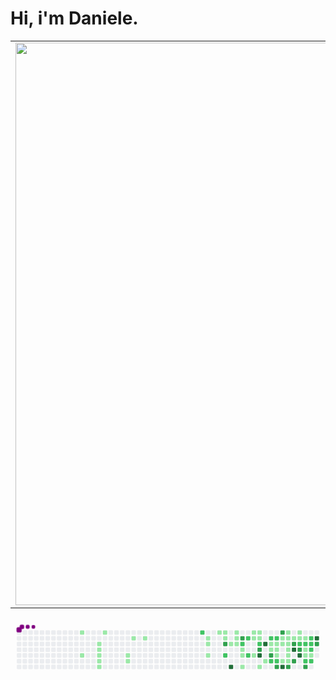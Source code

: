<h1> Hi, i'm Daniele.</h1>

<center>     <table align="center">       <tr>           <td>               <img width="900px" align="center" src="https://github-readme-stats.vercel.app/api?username=daniszcode&count_private=true&hide_border=true" />           </td>           <td>               <img align="center" width="850px" src="https://github-readme-stats.vercel.app/api/top-langs/?username=daniszcode&layout=compact&hide_border=true" alt="daniszcode" />                   </td>       </tr>       </table> </center>


<svg viewBox="-16 -32 880 192" width="880" height="192" xmlns="http://www.w3.org/2000/svg"><style>@keyframes c0{3.49%{fill:var(--c1)}3.51%,to{fill:var(--ce)}}@keyframes c1{8.15%{fill:var(--c1)}8.17%,to{fill:var(--ce)}}@keyframes c2{5.53%{fill:var(--c1)}5.55%,to{fill:var(--ce)}}@keyframes c3{5.82%{fill:var(--c1)}5.84%,to{fill:var(--ce)}}@keyframes c4{6.11%{fill:var(--c1)}6.13%,to{fill:var(--ce)}}@keyframes c5{6.4%{fill:var(--c1)}6.42%,to{fill:var(--ce)}}@keyframes c6{6.7%{fill:var(--c1)}6.72%,to{fill:var(--ce)}}@keyframes c7{4.65%{fill:var(--c1)}4.67%,to{fill:var(--ce)}}@keyframes c8{11.07%{fill:var(--c1)}11.09%,to{fill:var(--ce)}}@keyframes c9{10.78%{fill:var(--c1)}10.8%,to{fill:var(--ce)}}@keyframes ca{12.23%{fill:var(--c1)}12.25%,to{fill:var(--ce)}}@keyframes cb{12.82%{fill:var(--c1)}12.84%,to{fill:var(--ce)}}@keyframes cc{53.93%{fill:var(--c2)}53.95%,to{fill:var(--ce)}}@keyframes cd{16.02%{fill:var(--c1)}16.04%,to{fill:var(--ce)}}@keyframes ce{16.32%{fill:var(--c1)}16.34%,to{fill:var(--ce)}}@keyframes cf{16.9%{fill:var(--c1)}16.92%,to{fill:var(--ce)}}@keyframes cg{20.4%{fill:var(--c1)}20.42%,to{fill:var(--ce)}}@keyframes ch{20.11%{fill:var(--c1)}20.13%,to{fill:var(--ce)}}@keyframes ci{20.98%{fill:var(--c1)}21%,to{fill:var(--ce)}}@keyframes cj{70.84%{fill:var(--c3)}70.86%,to{fill:var(--ce)}}@keyframes ck{51.59%{fill:var(--c2)}51.61%,to{fill:var(--ce)}}@keyframes cl{18.65%{fill:var(--c1)}18.67%,to{fill:var(--ce)}}@keyframes cm{86.87%{fill:var(--c4)}86.89%,to{fill:var(--ce)}}@keyframes cn{19.52%{fill:var(--c1)}19.54%,to{fill:var(--ce)}}@keyframes co{19.23%{fill:var(--c1)}19.25%,to{fill:var(--ce)}}@keyframes cp{18.94%{fill:var(--c1)}18.96%,to{fill:var(--ce)}}@keyframes cq{69.67%{fill:var(--c3)}69.69%,to{fill:var(--ce)}}@keyframes cr{49.55%{fill:var(--c2)}49.57%,to{fill:var(--ce)}}@keyframes cs{22.44%{fill:var(--c1)}22.46%,to{fill:var(--ce)}}@keyframes ct{22.73%{fill:var(--c1)}22.75%,to{fill:var(--ce)}}@keyframes cu{23.31%{fill:var(--c1)}23.33%,to{fill:var(--ce)}}@keyframes cv{48.97%{fill:var(--c2)}48.99%,to{fill:var(--ce)}}@keyframes cw{50.43%{fill:var(--c2)}50.45%,to{fill:var(--ce)}}@keyframes cx{37.31%{fill:var(--c1)}37.33%,to{fill:var(--ce)}}@keyframes cy{36.43%{fill:var(--c1)}36.45%,to{fill:var(--ce)}}@keyframes cz{35.56%{fill:var(--c1)}35.58%,to{fill:var(--ce)}}@keyframes c10{37.02%{fill:var(--c1)}37.04%,to{fill:var(--ce)}}@keyframes c11{36.72%{fill:var(--c1)}36.74%,to{fill:var(--ce)}}@keyframes c12{48.09%{fill:var(--c2)}48.11%,to{fill:var(--ce)}}@keyframes c13{68.21%{fill:var(--c3)}68.23%,to{fill:var(--ce)}}@keyframes c14{83.08%{fill:var(--c4)}83.1%,to{fill:var(--ce)}}@keyframes c15{24.19%{fill:var(--c1)}24.21%,to{fill:var(--ce)}}@keyframes c16{83.96%{fill:var(--c4)}83.98%,to{fill:var(--ce)}}@keyframes c17{24.77%{fill:var(--c1)}24.79%,to{fill:var(--ce)}}@keyframes c18{47.22%{fill:var(--c2)}47.24%,to{fill:var(--ce)}}@keyframes c19{30.6%{fill:var(--c1)}30.62%,to{fill:var(--ce)}}@keyframes c1a{25.65%{fill:var(--c1)}25.67%,to{fill:var(--ce)}}@keyframes c1b{67.34%{fill:var(--c3)}67.36%,to{fill:var(--ce)}}@keyframes c1c{58.88%{fill:var(--c2)}58.9%,to{fill:var(--ce)}}@keyframes c1d{46.93%{fill:var(--c2)}46.95%,to{fill:var(--ce)}}@keyframes c1e{30.31%{fill:var(--c1)}30.33%,to{fill:var(--ce)}}@keyframes c1f{25.94%{fill:var(--c1)}25.96%,to{fill:var(--ce)}}@keyframes c1g{31.48%{fill:var(--c1)}31.5%,to{fill:var(--ce)}}@keyframes c1h{59.17%{fill:var(--c2)}59.19%,to{fill:var(--ce)}}@keyframes c1i{66.46%{fill:var(--c3)}66.48%,to{fill:var(--ce)}}@keyframes c1j{74.33%{fill:var(--c3)}74.35%,to{fill:var(--ce)}}@keyframes c1k{29.73%{fill:var(--c1)}29.75%,to{fill:var(--ce)}}@keyframes c1l{30.02%{fill:var(--c1)}30.04%,to{fill:var(--ce)}}@keyframes c1m{32.64%{fill:var(--c1)}32.66%,to{fill:var(--ce)}}@keyframes c1n{81.33%{fill:var(--c4)}81.35%,to{fill:var(--ce)}}@keyframes c1o{29.14%{fill:var(--c1)}29.16%,to{fill:var(--ce)}}@keyframes c1p{27.1%{fill:var(--c1)}27.12%,to{fill:var(--ce)}}@keyframes c1q{26.81%{fill:var(--c1)}26.83%,to{fill:var(--ce)}}@keyframes c1r{26.52%{fill:var(--c1)}26.54%,to{fill:var(--ce)}}@keyframes c1s{32.06%{fill:var(--c1)}32.08%,to{fill:var(--ce)}}@keyframes c1t{32.35%{fill:var(--c1)}32.37%,to{fill:var(--ce)}}@keyframes c1u{65.3%{fill:var(--c3)}65.32%,to{fill:var(--ce)}}@keyframes c1v{27.4%{fill:var(--c1)}27.42%,to{fill:var(--ce)}}@keyframes c1w{75.5%{fill:var(--c3)}75.52%,to{fill:var(--ce)}}@keyframes c1x{79.29%{fill:var(--c4)}79.31%,to{fill:var(--ce)}}@keyframes c1y{64.71%{fill:var(--c3)}64.73%,to{fill:var(--ce)}}@keyframes c1z{28.56%{fill:var(--c1)}28.58%,to{fill:var(--ce)}}@keyframes c20{27.69%{fill:var(--c1)}27.71%,to{fill:var(--ce)}}@keyframes c21{45.47%{fill:var(--c2)}45.49%,to{fill:var(--ce)}}@keyframes c22{76.08%{fill:var(--c3)}76.1%,to{fill:var(--ce)}}@keyframes c23{79.87%{fill:var(--c4)}79.89%,to{fill:var(--ce)}}@keyframes c24{27.98%{fill:var(--c1)}28%,to{fill:var(--ce)}}@keyframes c25{45.18%{fill:var(--c2)}45.2%,to{fill:var(--ce)}}@keyframes c26{43.72%{fill:var(--c1)}43.74%,to{fill:var(--ce)}}@keyframes c27{43.43%{fill:var(--c1)}43.45%,to{fill:var(--ce)}}@keyframes c28{62.96%{fill:var(--c2)}62.98%,to{fill:var(--ce)}}@keyframes c29{63.84%{fill:var(--c3)}63.86%,to{fill:var(--ce)}}@keyframes c2a{44.6%{fill:var(--c2)}44.62%,to{fill:var(--ce)}}@keyframes c2b{44.3%{fill:var(--c2)}44.32%,to{fill:var(--ce)}}@keyframes c2c{44.01%{fill:var(--c2)}44.03%,to{fill:var(--ce)}}@keyframes c2d{43.14%{fill:var(--c1)}43.16%,to{fill:var(--ce)}}@keyframes c2e{63.26%{fill:var(--c2)}63.28%,to{fill:var(--ce)}}@keyframes c2f{77.54%{fill:var(--c4)}77.56%,to{fill:var(--ce)}}@keyframes c2g{77.25%{fill:var(--c3)}77.27%,to{fill:var(--ce)}}@keyframes u0{3.49%{transform:scale(0,1)}3.51%,4.65%{transform:scale(.02,1)}4.67%,5.53%{transform:scale(.04,1)}5.55%,5.82%{transform:scale(.06,1)}5.84%,6.11%{transform:scale(.08,1)}6.13%,6.4%{transform:scale(.09,1)}6.42%,6.7%{transform:scale(.11,1)}6.72%,8.15%{transform:scale(.13,1)}10.78%,8.17%{transform:scale(.15,1)}10.8%,11.07%{transform:scale(.17,1)}11.09%,12.23%{transform:scale(.19,1)}12.25%,12.82%{transform:scale(.21,1)}12.84%,16.02%{transform:scale(.23,1)}16.04%,16.32%{transform:scale(.25,1)}16.34%,16.9%{transform:scale(.26,1)}16.92%,18.65%{transform:scale(.28,1)}18.67%,18.94%{transform:scale(.3,1)}18.96%,19.23%{transform:scale(.32,1)}19.25%,19.52%{transform:scale(.34,1)}19.54%,20.11%{transform:scale(.36,1)}20.13%,20.4%{transform:scale(.38,1)}20.42%,20.98%{transform:scale(.4,1)}21%,22.44%{transform:scale(.42,1)}22.46%,22.73%{transform:scale(.43,1)}22.75%,23.31%{transform:scale(.45,1)}23.33%,24.19%{transform:scale(.47,1)}24.21%,24.77%{transform:scale(.49,1)}24.79%,25.65%{transform:scale(.51,1)}25.67%,25.94%{transform:scale(.53,1)}25.96%,26.52%{transform:scale(.55,1)}26.54%,26.81%{transform:scale(.57,1)}26.83%,27.1%{transform:scale(.58,1)}27.12%,27.4%{transform:scale(.6,1)}27.42%,27.69%{transform:scale(.62,1)}27.71%,27.98%{transform:scale(.64,1)}28%,28.56%{transform:scale(.66,1)}28.58%,29.14%{transform:scale(.68,1)}29.16%,29.73%{transform:scale(.7,1)}29.75%,30.02%{transform:scale(.72,1)}30.04%,30.31%{transform:scale(.74,1)}30.33%,30.6%{transform:scale(.75,1)}30.62%,31.48%{transform:scale(.77,1)}31.5%,32.06%{transform:scale(.79,1)}32.08%,32.35%{transform:scale(.81,1)}32.37%,32.64%{transform:scale(.83,1)}32.66%,35.56%{transform:scale(.85,1)}35.58%,36.43%{transform:scale(.87,1)}36.45%,36.72%{transform:scale(.89,1)}36.74%,37.02%{transform:scale(.91,1)}37.04%,37.31%{transform:scale(.92,1)}37.33%,43.14%{transform:scale(.94,1)}43.16%,43.43%{transform:scale(.96,1)}43.45%,43.72%{transform:scale(.98,1)}43.74%,to{transform:scale(1,1)}}@keyframes u1{44.01%{transform:scale(0,1)}44.03%,44.3%{transform:scale(.06,1)}44.32%,44.6%{transform:scale(.12,1)}44.62%,45.18%{transform:scale(.18,1)}45.2%,45.47%{transform:scale(.24,1)}45.49%,46.93%{transform:scale(.29,1)}46.95%,47.22%{transform:scale(.35,1)}47.24%,48.09%{transform:scale(.41,1)}48.11%,48.97%{transform:scale(.47,1)}48.99%,49.55%{transform:scale(.53,1)}49.57%,50.43%{transform:scale(.59,1)}50.45%,51.59%{transform:scale(.65,1)}51.61%,53.93%{transform:scale(.71,1)}53.95%,58.88%{transform:scale(.76,1)}58.9%,59.17%{transform:scale(.82,1)}59.19%,62.96%{transform:scale(.88,1)}62.98%,63.26%{transform:scale(.94,1)}63.28%,to{transform:scale(1,1)}}@keyframes u2{63.84%{transform:scale(0,1)}63.86%,64.71%{transform:scale(.08,1)}64.73%,65.3%{transform:scale(.17,1)}65.32%,66.46%{transform:scale(.25,1)}66.48%,67.34%{transform:scale(.33,1)}67.36%,68.21%{transform:scale(.42,1)}68.23%,69.67%{transform:scale(.5,1)}69.69%,70.84%{transform:scale(.58,1)}70.86%,74.33%{transform:scale(.67,1)}74.35%,75.5%{transform:scale(.75,1)}75.52%,76.08%{transform:scale(.83,1)}76.1%,77.25%{transform:scale(.92,1)}77.27%,to{transform:scale(1,1)}}@keyframes u3{77.54%{transform:scale(0,1)}77.56%,79.29%{transform:scale(.14,1)}79.31%,79.87%{transform:scale(.29,1)}79.89%,81.33%{transform:scale(.43,1)}81.35%,83.08%{transform:scale(.57,1)}83.1%,83.96%{transform:scale(.71,1)}83.98%,86.87%{transform:scale(.86,1)}86.89%,to{transform:scale(1,1)}}@keyframes s0{0%,99.71%{transform:translate(0,-16px)}.29%{transform:translate(0,0)}4.66%{transform:translate(240px,0)}4.96%{transform:translate(240px,16px)}5.25%{transform:translate(224px,16px)}6.71%{transform:translate(224px,96px)}7%{transform:translate(208px,96px)}7.58%{transform:translate(208px,64px)}8.16%{transform:translate(176px,64px)}8.45%{transform:translate(176px,80px)}10.79%{transform:translate(304px,80px)}11.08%{transform:translate(304px,64px)}11.37%{transform:translate(320px,64px)}12.24%{transform:translate(320px,16px)}16.03%{transform:translate(528px,16px)}16.91%{transform:translate(528px,64px)}17.49%{transform:translate(560px,64px)}17.78%,52.19%{transform:translate(560px,48px)}18.37%{transform:translate(592px,48px)}18.66%,85.71%{transform:translate(592px,32px)}18.95%,56.27%{transform:translate(608px,32px)}19.53%{transform:translate(608px,0)}20.41%,53.06%{transform:translate(560px,0)}20.7%{transform:translate(560px,16px)}21.57%,55.98%{transform:translate(608px,16px)}22.16%{transform:translate(608px,48px)}22.45%,49.85%{transform:translate(624px,48px)}23.32%{transform:translate(624px,96px)}24.49%{transform:translate(688px,96px)}25.36%,34.11%,83.67%{transform:translate(688px,48px)}26.53%{transform:translate(752px,48px)}27.11%,29.45%,60.93%{transform:translate(752px,16px)}27.99%,44.9%,61.81%{transform:translate(800px,16px)}28.28%{transform:translate(800px,0)}29.15%,39.65%{transform:translate(752px,0)}29.74%,74.05%{transform:translate(736px,16px)}30.03%{transform:translate(736px,32px)}30.61%{transform:translate(704px,32px)}30.9%,67.64%{transform:translate(704px,48px)}31.2%{transform:translate(720px,48px)}31.49%,67.06%,82.22%{transform:translate(720px,64px)}32.07%{transform:translate(752px,64px)}32.36%,59.77%,65.01%{transform:translate(752px,80px)}32.65%{transform:translate(736px,80px)}33.24%{transform:translate(736px,48px)}34.69%{transform:translate(688px,80px)}35.28%,58.02%{transform:translate(656px,80px)}36.44%,48.69%{transform:translate(656px,16px)}36.73%,47.81%,68.8%,72.89%{transform:translate(672px,16px)}37.03%{transform:translate(672px,0)}37.32%{transform:translate(656px,0)}37.61%{transform:translate(656px,-16px)}39.36%{transform:translate(752px,-16px)}41.4%{transform:translate(848px,0)}42.57%{transform:translate(848px,64px)}43.44%{transform:translate(800px,64px)}43.73%{transform:translate(800px,48px)}44.02%{transform:translate(816px,48px)}44.61%{transform:translate(816px,16px)}45.19%{transform:translate(800px,32px)}45.48%,75.8%{transform:translate(784px,32px)}45.77%{transform:translate(784px,16px)}48.1%,72.59%{transform:translate(672px,32px)}48.4%,57.14%{transform:translate(656px,32px)}48.98%{transform:translate(640px,16px)}49.27%{transform:translate(640px,32px)}49.56%{transform:translate(624px,32px)}50.15%{transform:translate(640px,48px)}50.44%{transform:translate(640px,64px)}51.6%{transform:translate(576px,64px)}51.9%{transform:translate(576px,48px)}53.94%{transform:translate(512px,0)}54.23%{transform:translate(512px,16px)}62.97%,64.14%{transform:translate(800px,80px)}63.27%{transform:translate(816px,80px)}63.56%{transform:translate(816px,96px)}63.85%{transform:translate(800px,96px)}65.6%{transform:translate(752px,112px)}66.18%{transform:translate(720px,112px)}67.35%{transform:translate(704px,64px)}68.22%,83.38%{transform:translate(672px,48px)}70.55%{transform:translate(576px,16px)}70.85%{transform:translate(576px,32px)}74.34%{transform:translate(736px,0)}74.93%{transform:translate(768px,0)}75.51%{transform:translate(768px,32px)}76.09%,79.59%{transform:translate(784px,48px)}76.97%{transform:translate(832px,48px)}77.55%{transform:translate(832px,16px)}78.72%{transform:translate(768px,16px)}79.3%{transform:translate(768px,48px)}79.88%{transform:translate(784px,64px)}80.76%{transform:translate(736px,64px)}81.34%{transform:translate(736px,96px)}81.63%{transform:translate(720px,96px)}83.09%{transform:translate(672px,64px)}83.97%{transform:translate(688px,32px)}86.88%{transform:translate(592px,96px)}94.75%{transform:translate(160px,96px)}95.04%{transform:translate(160px,80px)}96.21%{transform:translate(96px,80px)}97.08%{transform:translate(96px,32px)}97.67%{transform:translate(64px,32px)}98.54%{transform:translate(64px,-16px)}}@keyframes s1{0%,99.71%{transform:translate(16px,-16px)}.29%{transform:translate(0,-16px)}.58%{transform:translate(0,0)}4.96%{transform:translate(240px,0)}5.25%{transform:translate(240px,16px)}5.54%{transform:translate(224px,16px)}7%{transform:translate(224px,96px)}7.29%{transform:translate(208px,96px)}7.87%{transform:translate(208px,64px)}8.45%{transform:translate(176px,64px)}8.75%{transform:translate(176px,80px)}11.08%{transform:translate(304px,80px)}11.37%{transform:translate(304px,64px)}11.66%{transform:translate(320px,64px)}12.54%{transform:translate(320px,16px)}16.33%{transform:translate(528px,16px)}17.2%{transform:translate(528px,64px)}17.78%{transform:translate(560px,64px)}18.08%,52.48%{transform:translate(560px,48px)}18.66%{transform:translate(592px,48px)}18.95%,86.01%{transform:translate(592px,32px)}19.24%,56.56%{transform:translate(608px,32px)}19.83%{transform:translate(608px,0)}20.7%,53.35%{transform:translate(560px,0)}20.99%{transform:translate(560px,16px)}21.87%,56.27%{transform:translate(608px,16px)}22.45%{transform:translate(608px,48px)}22.74%,50.15%{transform:translate(624px,48px)}23.62%{transform:translate(624px,96px)}24.78%{transform:translate(688px,96px)}25.66%,34.4%,83.97%{transform:translate(688px,48px)}26.82%{transform:translate(752px,48px)}27.41%,29.74%,61.22%{transform:translate(752px,16px)}28.28%,45.19%,62.1%{transform:translate(800px,16px)}28.57%{transform:translate(800px,0)}29.45%,39.94%{transform:translate(752px,0)}30.03%,74.34%{transform:translate(736px,16px)}30.32%{transform:translate(736px,32px)}30.9%{transform:translate(704px,32px)}31.2%,67.93%{transform:translate(704px,48px)}31.49%{transform:translate(720px,48px)}31.78%,67.35%,82.51%{transform:translate(720px,64px)}32.36%{transform:translate(752px,64px)}32.65%,60.06%,65.31%{transform:translate(752px,80px)}32.94%{transform:translate(736px,80px)}33.53%{transform:translate(736px,48px)}34.99%{transform:translate(688px,80px)}35.57%,58.31%{transform:translate(656px,80px)}36.73%,48.98%{transform:translate(656px,16px)}37.03%,48.1%,69.1%,73.18%{transform:translate(672px,16px)}37.32%{transform:translate(672px,0)}37.61%{transform:translate(656px,0)}37.9%{transform:translate(656px,-16px)}39.65%{transform:translate(752px,-16px)}41.69%{transform:translate(848px,0)}42.86%{transform:translate(848px,64px)}43.73%{transform:translate(800px,64px)}44.02%{transform:translate(800px,48px)}44.31%{transform:translate(816px,48px)}44.9%{transform:translate(816px,16px)}45.48%{transform:translate(800px,32px)}45.77%,76.09%{transform:translate(784px,32px)}46.06%{transform:translate(784px,16px)}48.4%,72.89%{transform:translate(672px,32px)}48.69%,57.43%{transform:translate(656px,32px)}49.27%{transform:translate(640px,16px)}49.56%{transform:translate(640px,32px)}49.85%{transform:translate(624px,32px)}50.44%{transform:translate(640px,48px)}50.73%{transform:translate(640px,64px)}51.9%{transform:translate(576px,64px)}52.19%{transform:translate(576px,48px)}54.23%{transform:translate(512px,0)}54.52%{transform:translate(512px,16px)}63.27%,64.43%{transform:translate(800px,80px)}63.56%{transform:translate(816px,80px)}63.85%{transform:translate(816px,96px)}64.14%{transform:translate(800px,96px)}65.89%{transform:translate(752px,112px)}66.47%{transform:translate(720px,112px)}67.64%{transform:translate(704px,64px)}68.51%,83.67%{transform:translate(672px,48px)}70.85%{transform:translate(576px,16px)}71.14%{transform:translate(576px,32px)}74.64%{transform:translate(736px,0)}75.22%{transform:translate(768px,0)}75.8%{transform:translate(768px,32px)}76.38%,79.88%{transform:translate(784px,48px)}77.26%{transform:translate(832px,48px)}77.84%{transform:translate(832px,16px)}79.01%{transform:translate(768px,16px)}79.59%{transform:translate(768px,48px)}80.17%{transform:translate(784px,64px)}81.05%{transform:translate(736px,64px)}81.63%{transform:translate(736px,96px)}81.92%{transform:translate(720px,96px)}83.38%{transform:translate(672px,64px)}84.26%{transform:translate(688px,32px)}87.17%{transform:translate(592px,96px)}95.04%{transform:translate(160px,96px)}95.34%{transform:translate(160px,80px)}96.5%{transform:translate(96px,80px)}97.38%{transform:translate(96px,32px)}97.96%{transform:translate(64px,32px)}98.83%{transform:translate(64px,-16px)}}@keyframes s2{0%,99.71%{transform:translate(32px,-16px)}.58%{transform:translate(0,-16px)}.87%{transform:translate(0,0)}5.25%{transform:translate(240px,0)}5.54%{transform:translate(240px,16px)}5.83%{transform:translate(224px,16px)}7.29%{transform:translate(224px,96px)}7.58%{transform:translate(208px,96px)}8.16%{transform:translate(208px,64px)}8.75%{transform:translate(176px,64px)}9.04%{transform:translate(176px,80px)}11.37%{transform:translate(304px,80px)}11.66%{transform:translate(304px,64px)}11.95%{transform:translate(320px,64px)}12.83%{transform:translate(320px,16px)}16.62%{transform:translate(528px,16px)}17.49%{transform:translate(528px,64px)}18.08%{transform:translate(560px,64px)}18.37%,52.77%{transform:translate(560px,48px)}18.95%{transform:translate(592px,48px)}19.24%,86.3%{transform:translate(592px,32px)}19.53%,56.85%{transform:translate(608px,32px)}20.12%{transform:translate(608px,0)}20.99%,53.64%{transform:translate(560px,0)}21.28%{transform:translate(560px,16px)}22.16%,56.56%{transform:translate(608px,16px)}22.74%{transform:translate(608px,48px)}23.03%,50.44%{transform:translate(624px,48px)}23.91%{transform:translate(624px,96px)}25.07%{transform:translate(688px,96px)}25.95%,34.69%,84.26%{transform:translate(688px,48px)}27.11%{transform:translate(752px,48px)}27.7%,30.03%,61.52%{transform:translate(752px,16px)}28.57%,45.48%,62.39%{transform:translate(800px,16px)}28.86%{transform:translate(800px,0)}29.74%,40.23%{transform:translate(752px,0)}30.32%,74.64%{transform:translate(736px,16px)}30.61%{transform:translate(736px,32px)}31.2%{transform:translate(704px,32px)}31.49%,68.22%{transform:translate(704px,48px)}31.78%{transform:translate(720px,48px)}32.07%,67.64%,82.8%{transform:translate(720px,64px)}32.65%{transform:translate(752px,64px)}32.94%,60.35%,65.6%{transform:translate(752px,80px)}33.24%{transform:translate(736px,80px)}33.82%{transform:translate(736px,48px)}35.28%{transform:translate(688px,80px)}35.86%,58.6%{transform:translate(656px,80px)}37.03%,49.27%{transform:translate(656px,16px)}37.32%,48.4%,69.39%,73.47%{transform:translate(672px,16px)}37.61%{transform:translate(672px,0)}37.9%{transform:translate(656px,0)}38.19%{transform:translate(656px,-16px)}39.94%{transform:translate(752px,-16px)}41.98%{transform:translate(848px,0)}43.15%{transform:translate(848px,64px)}44.02%{transform:translate(800px,64px)}44.31%{transform:translate(800px,48px)}44.61%{transform:translate(816px,48px)}45.19%{transform:translate(816px,16px)}45.77%{transform:translate(800px,32px)}46.06%,76.38%{transform:translate(784px,32px)}46.36%{transform:translate(784px,16px)}48.69%,73.18%{transform:translate(672px,32px)}48.98%,57.73%{transform:translate(656px,32px)}49.56%{transform:translate(640px,16px)}49.85%{transform:translate(640px,32px)}50.15%{transform:translate(624px,32px)}50.73%{transform:translate(640px,48px)}51.02%{transform:translate(640px,64px)}52.19%{transform:translate(576px,64px)}52.48%{transform:translate(576px,48px)}54.52%{transform:translate(512px,0)}54.81%{transform:translate(512px,16px)}63.56%,64.72%{transform:translate(800px,80px)}63.85%{transform:translate(816px,80px)}64.14%{transform:translate(816px,96px)}64.43%{transform:translate(800px,96px)}66.18%{transform:translate(752px,112px)}66.76%{transform:translate(720px,112px)}67.93%{transform:translate(704px,64px)}68.8%,83.97%{transform:translate(672px,48px)}71.14%{transform:translate(576px,16px)}71.43%{transform:translate(576px,32px)}74.93%{transform:translate(736px,0)}75.51%{transform:translate(768px,0)}76.09%{transform:translate(768px,32px)}76.68%,80.17%{transform:translate(784px,48px)}77.55%{transform:translate(832px,48px)}78.13%{transform:translate(832px,16px)}79.3%{transform:translate(768px,16px)}79.88%{transform:translate(768px,48px)}80.47%{transform:translate(784px,64px)}81.34%{transform:translate(736px,64px)}81.92%{transform:translate(736px,96px)}82.22%{transform:translate(720px,96px)}83.67%{transform:translate(672px,64px)}84.55%{transform:translate(688px,32px)}87.46%{transform:translate(592px,96px)}95.34%{transform:translate(160px,96px)}95.63%{transform:translate(160px,80px)}96.79%{transform:translate(96px,80px)}97.67%{transform:translate(96px,32px)}98.25%{transform:translate(64px,32px)}99.13%{transform:translate(64px,-16px)}}@keyframes s3{0%,99.71%{transform:translate(48px,-16px)}.87%{transform:translate(0,-16px)}1.17%{transform:translate(0,0)}5.54%{transform:translate(240px,0)}5.83%{transform:translate(240px,16px)}6.12%{transform:translate(224px,16px)}7.58%{transform:translate(224px,96px)}7.87%{transform:translate(208px,96px)}8.45%{transform:translate(208px,64px)}9.04%{transform:translate(176px,64px)}9.33%{transform:translate(176px,80px)}11.66%{transform:translate(304px,80px)}11.95%{transform:translate(304px,64px)}12.24%{transform:translate(320px,64px)}13.12%{transform:translate(320px,16px)}16.91%{transform:translate(528px,16px)}17.78%{transform:translate(528px,64px)}18.37%{transform:translate(560px,64px)}18.66%,53.06%{transform:translate(560px,48px)}19.24%{transform:translate(592px,48px)}19.53%,86.59%{transform:translate(592px,32px)}19.83%,57.14%{transform:translate(608px,32px)}20.41%{transform:translate(608px,0)}21.28%,53.94%{transform:translate(560px,0)}21.57%{transform:translate(560px,16px)}22.45%,56.85%{transform:translate(608px,16px)}23.03%{transform:translate(608px,48px)}23.32%,50.73%{transform:translate(624px,48px)}24.2%{transform:translate(624px,96px)}25.36%{transform:translate(688px,96px)}26.24%,34.99%,84.55%{transform:translate(688px,48px)}27.41%{transform:translate(752px,48px)}27.99%,30.32%,61.81%{transform:translate(752px,16px)}28.86%,45.77%,62.68%{transform:translate(800px,16px)}29.15%{transform:translate(800px,0)}30.03%,40.52%{transform:translate(752px,0)}30.61%,74.93%{transform:translate(736px,16px)}30.9%{transform:translate(736px,32px)}31.49%{transform:translate(704px,32px)}31.78%,68.51%{transform:translate(704px,48px)}32.07%{transform:translate(720px,48px)}32.36%,67.93%,83.09%{transform:translate(720px,64px)}32.94%{transform:translate(752px,64px)}33.24%,60.64%,65.89%{transform:translate(752px,80px)}33.53%{transform:translate(736px,80px)}34.11%{transform:translate(736px,48px)}35.57%{transform:translate(688px,80px)}36.15%,58.89%{transform:translate(656px,80px)}37.32%,49.56%{transform:translate(656px,16px)}37.61%,48.69%,69.68%,73.76%{transform:translate(672px,16px)}37.9%{transform:translate(672px,0)}38.19%{transform:translate(656px,0)}38.48%{transform:translate(656px,-16px)}40.23%{transform:translate(752px,-16px)}42.27%{transform:translate(848px,0)}43.44%{transform:translate(848px,64px)}44.31%{transform:translate(800px,64px)}44.61%{transform:translate(800px,48px)}44.9%{transform:translate(816px,48px)}45.48%{transform:translate(816px,16px)}46.06%{transform:translate(800px,32px)}46.36%,76.68%{transform:translate(784px,32px)}46.65%{transform:translate(784px,16px)}48.98%,73.47%{transform:translate(672px,32px)}49.27%,58.02%{transform:translate(656px,32px)}49.85%{transform:translate(640px,16px)}50.15%{transform:translate(640px,32px)}50.44%{transform:translate(624px,32px)}51.02%{transform:translate(640px,48px)}51.31%{transform:translate(640px,64px)}52.48%{transform:translate(576px,64px)}52.77%{transform:translate(576px,48px)}54.81%{transform:translate(512px,0)}55.1%{transform:translate(512px,16px)}63.85%,65.01%{transform:translate(800px,80px)}64.14%{transform:translate(816px,80px)}64.43%{transform:translate(816px,96px)}64.72%{transform:translate(800px,96px)}66.47%{transform:translate(752px,112px)}67.06%{transform:translate(720px,112px)}68.22%{transform:translate(704px,64px)}69.1%,84.26%{transform:translate(672px,48px)}71.43%{transform:translate(576px,16px)}71.72%{transform:translate(576px,32px)}75.22%{transform:translate(736px,0)}75.8%{transform:translate(768px,0)}76.38%{transform:translate(768px,32px)}76.97%,80.47%{transform:translate(784px,48px)}77.84%{transform:translate(832px,48px)}78.43%{transform:translate(832px,16px)}79.59%{transform:translate(768px,16px)}80.17%{transform:translate(768px,48px)}80.76%{transform:translate(784px,64px)}81.63%{transform:translate(736px,64px)}82.22%{transform:translate(736px,96px)}82.51%{transform:translate(720px,96px)}83.97%{transform:translate(672px,64px)}84.84%{transform:translate(688px,32px)}87.76%{transform:translate(592px,96px)}95.63%{transform:translate(160px,96px)}95.92%{transform:translate(160px,80px)}97.08%{transform:translate(96px,80px)}97.96%{transform:translate(96px,32px)}98.54%{transform:translate(64px,32px)}99.42%{transform:translate(64px,-16px)}}:root{--cb:#1b1f230a;--cs:purple;--ce:#ebedf0;--c0:#ebedf0;--c1:#9be9a8;--c2:#40c463;--c3:#30a14e;--c4:#216e39}@media (prefers-color-scheme:dark){:root{--cb:#1b1f230a;--cs:purple;--ce:#161b22;--c1:#01311f;--c2:#034525;--c3:#0f6d31;--c4:#00c647}}.c{shape-rendering:geometricPrecision;rx:2;ry:2;fill:var(--ce);stroke-width:1px;stroke:var(--cb);animation:none 34300ms linear infinite}.c.c0,.c.c1,.c.c2{fill:var(--c1);animation-name:c0}.c.c1,.c.c2{animation-name:c1}.c.c2{animation-name:c2}.c.c3,.c.c4,.c.c5{fill:var(--c1);animation-name:c3}.c.c4,.c.c5{animation-name:c4}.c.c5{animation-name:c5}.c.c6,.c.c7,.c.c8{fill:var(--c1);animation-name:c6}.c.c7,.c.c8{animation-name:c7}.c.c8{animation-name:c8}.c.c9,.c.ca,.c.cb{fill:var(--c1);animation-name:c9}.c.ca,.c.cb{animation-name:ca}.c.cb{animation-name:cb}.c.cc{fill:var(--c2);animation-name:cc}.c.cd,.c.ce,.c.cf{fill:var(--c1);animation-name:cd}.c.ce,.c.cf{animation-name:ce}.c.cf{animation-name:cf}.c.cg,.c.ch,.c.ci{fill:var(--c1);animation-name:cg}.c.ch,.c.ci{animation-name:ch}.c.ci{animation-name:ci}.c.cj{fill:var(--c3);animation-name:cj}.c.ck{fill:var(--c2);animation-name:ck}.c.cl{fill:var(--c1);animation-name:cl}.c.cm{fill:var(--c4);animation-name:cm}.c.cn,.c.co,.c.cp{fill:var(--c1);animation-name:cn}.c.co,.c.cp{animation-name:co}.c.cp{animation-name:cp}.c.cq{fill:var(--c3);animation-name:cq}.c.cr{fill:var(--c2);animation-name:cr}.c.cs,.c.ct,.c.cu{fill:var(--c1);animation-name:cs}.c.ct,.c.cu{animation-name:ct}.c.cu{animation-name:cu}.c.cv,.c.cw{fill:var(--c2);animation-name:cv}.c.cw{animation-name:cw}.c.cx,.c.cy{fill:var(--c1);animation-name:cx}.c.cy{animation-name:cy}.c.c10,.c.c11,.c.cz{fill:var(--c1);animation-name:cz}.c.c10,.c.c11{animation-name:c10}.c.c11{animation-name:c11}.c.c12{fill:var(--c2);animation-name:c12}.c.c13{fill:var(--c3);animation-name:c13}.c.c14{fill:var(--c4);animation-name:c14}.c.c15{fill:var(--c1);animation-name:c15}.c.c16{fill:var(--c4);animation-name:c16}.c.c17{fill:var(--c1);animation-name:c17}.c.c18{fill:var(--c2);animation-name:c18}.c.c19,.c.c1a{fill:var(--c1);animation-name:c19}.c.c1a{animation-name:c1a}.c.c1b{fill:var(--c3);animation-name:c1b}.c.c1c,.c.c1d{fill:var(--c2);animation-name:c1c}.c.c1d{animation-name:c1d}.c.c1e,.c.c1f,.c.c1g{fill:var(--c1);animation-name:c1e}.c.c1f,.c.c1g{animation-name:c1f}.c.c1g{animation-name:c1g}.c.c1h{fill:var(--c2);animation-name:c1h}.c.c1i,.c.c1j{fill:var(--c3);animation-name:c1i}.c.c1j{animation-name:c1j}.c.c1k,.c.c1l,.c.c1m{fill:var(--c1);animation-name:c1k}.c.c1l,.c.c1m{animation-name:c1l}.c.c1m{animation-name:c1m}.c.c1n{fill:var(--c4);animation-name:c1n}.c.c1o,.c.c1p,.c.c1q{fill:var(--c1);animation-name:c1o}.c.c1p,.c.c1q{animation-name:c1p}.c.c1q{animation-name:c1q}.c.c1r,.c.c1s,.c.c1t{fill:var(--c1);animation-name:c1r}.c.c1s,.c.c1t{animation-name:c1s}.c.c1t{animation-name:c1t}.c.c1u{fill:var(--c3);animation-name:c1u}.c.c1v{fill:var(--c1);animation-name:c1v}.c.c1w{fill:var(--c3);animation-name:c1w}.c.c1x{fill:var(--c4);animation-name:c1x}.c.c1y{fill:var(--c3);animation-name:c1y}.c.c1z,.c.c20{fill:var(--c1);animation-name:c1z}.c.c20{animation-name:c20}.c.c21{fill:var(--c2);animation-name:c21}.c.c22{fill:var(--c3);animation-name:c22}.c.c23{fill:var(--c4);animation-name:c23}.c.c24{fill:var(--c1);animation-name:c24}.c.c25{fill:var(--c2);animation-name:c25}.c.c26,.c.c27{fill:var(--c1);animation-name:c26}.c.c27{animation-name:c27}.c.c28{fill:var(--c2);animation-name:c28}.c.c29{fill:var(--c3);animation-name:c29}.c.c2a,.c.c2b,.c.c2c{fill:var(--c2);animation-name:c2a}.c.c2b,.c.c2c{animation-name:c2b}.c.c2c{animation-name:c2c}.c.c2d{fill:var(--c1);animation-name:c2d}.c.c2e{fill:var(--c2);animation-name:c2e}.c.c2f{fill:var(--c4);animation-name:c2f}.c.c2g{fill:var(--c3);animation-name:c2g}.s,.u{animation:none linear 34300ms infinite}.u,.u.u0{transform-origin:0 0}.u{transform:scale(0,1)}.u.u0{fill:var(--c1);animation-name:u0}.u.u1{fill:var(--c2);animation-name:u1;transform-origin:505px 0}.u.u2{fill:var(--c3);animation-name:u2;transform-origin:667px 0}.u.u3{fill:var(--c4);animation-name:u3;transform-origin:781.3px 0}.s{shape-rendering:geometricPrecision;fill:var(--cs)}.s.s0{transform:translate(0,-16px);animation-name:s0}.s.s1{transform:translate(16px,-16px);animation-name:s1}.s.s2{transform:translate(32px,-16px);animation-name:s2}.s.s3{transform:translate(48px,-16px);animation-name:s3}</style><rect class="c" x="2" y="2" width="12" height="12"/><rect class="c" x="2" y="18" width="12" height="12"/><rect class="c" x="2" y="34" width="12" height="12"/><rect class="c" x="2" y="50" width="12" height="12"/><rect class="c" x="2" y="66" width="12" height="12"/><rect class="c" x="2" y="82" width="12" height="12"/><rect class="c" x="2" y="98" width="12" height="12"/><rect class="c" x="18" y="2" width="12" height="12"/><rect class="c" x="18" y="18" width="12" height="12"/><rect class="c" x="18" y="34" width="12" height="12"/><rect class="c" x="18" y="50" width="12" height="12"/><rect class="c" x="18" y="66" width="12" height="12"/><rect class="c" x="18" y="82" width="12" height="12"/><rect class="c" x="18" y="98" width="12" height="12"/><rect class="c" x="34" y="2" width="12" height="12"/><rect class="c" x="34" y="18" width="12" height="12"/><rect class="c" x="34" y="34" width="12" height="12"/><rect class="c" x="34" y="50" width="12" height="12"/><rect class="c" x="34" y="66" width="12" height="12"/><rect class="c" x="34" y="82" width="12" height="12"/><rect class="c" x="34" y="98" width="12" height="12"/><rect class="c" x="50" y="2" width="12" height="12"/><rect class="c" x="50" y="18" width="12" height="12"/><rect class="c" x="50" y="34" width="12" height="12"/><rect class="c" x="50" y="50" width="12" height="12"/><rect class="c" x="50" y="66" width="12" height="12"/><rect class="c" x="50" y="82" width="12" height="12"/><rect class="c" x="50" y="98" width="12" height="12"/><rect class="c" x="66" y="2" width="12" height="12"/><rect class="c" x="66" y="18" width="12" height="12"/><rect class="c" x="66" y="34" width="12" height="12"/><rect class="c" x="66" y="50" width="12" height="12"/><rect class="c" x="66" y="66" width="12" height="12"/><rect class="c" x="66" y="82" width="12" height="12"/><rect class="c" x="66" y="98" width="12" height="12"/><rect class="c" x="82" y="2" width="12" height="12"/><rect class="c" x="82" y="18" width="12" height="12"/><rect class="c" x="82" y="34" width="12" height="12"/><rect class="c" x="82" y="50" width="12" height="12"/><rect class="c" x="82" y="66" width="12" height="12"/><rect class="c" x="82" y="82" width="12" height="12"/><rect class="c" x="82" y="98" width="12" height="12"/><rect class="c" x="98" y="2" width="12" height="12"/><rect class="c" x="98" y="18" width="12" height="12"/><rect class="c" x="98" y="34" width="12" height="12"/><rect class="c" x="98" y="50" width="12" height="12"/><rect class="c" x="98" y="66" width="12" height="12"/><rect class="c" x="98" y="82" width="12" height="12"/><rect class="c" x="98" y="98" width="12" height="12"/><rect class="c" x="114" y="2" width="12" height="12"/><rect class="c" x="114" y="18" width="12" height="12"/><rect class="c" x="114" y="34" width="12" height="12"/><rect class="c" x="114" y="50" width="12" height="12"/><rect class="c" x="114" y="66" width="12" height="12"/><rect class="c" x="114" y="82" width="12" height="12"/><rect class="c" x="114" y="98" width="12" height="12"/><rect class="c" x="130" y="2" width="12" height="12"/><rect class="c" x="130" y="18" width="12" height="12"/><rect class="c" x="130" y="34" width="12" height="12"/><rect class="c" x="130" y="50" width="12" height="12"/><rect class="c" x="130" y="66" width="12" height="12"/><rect class="c" x="130" y="82" width="12" height="12"/><rect class="c" x="130" y="98" width="12" height="12"/><rect class="c" x="146" y="2" width="12" height="12"/><rect class="c" x="146" y="18" width="12" height="12"/><rect class="c" x="146" y="34" width="12" height="12"/><rect class="c" x="146" y="50" width="12" height="12"/><rect class="c" x="146" y="66" width="12" height="12"/><rect class="c" x="146" y="82" width="12" height="12"/><rect class="c" x="146" y="98" width="12" height="12"/><rect class="c" x="162" y="2" width="12" height="12"/><rect class="c" x="162" y="18" width="12" height="12"/><rect class="c" x="162" y="34" width="12" height="12"/><rect class="c" x="162" y="50" width="12" height="12"/><rect class="c" x="162" y="66" width="12" height="12"/><rect class="c" x="162" y="82" width="12" height="12"/><rect class="c" x="162" y="98" width="12" height="12"/><rect class="c c0" x="178" y="2" width="12" height="12"/><rect class="c" x="178" y="18" width="12" height="12"/><rect class="c" x="178" y="34" width="12" height="12"/><rect class="c" x="178" y="50" width="12" height="12"/><rect class="c c1" x="178" y="66" width="12" height="12"/><rect class="c" x="178" y="82" width="12" height="12"/><rect class="c" x="178" y="98" width="12" height="12"/><rect class="c" x="194" y="2" width="12" height="12"/><rect class="c" x="194" y="18" width="12" height="12"/><rect class="c" x="194" y="34" width="12" height="12"/><rect class="c" x="194" y="50" width="12" height="12"/><rect class="c" x="194" y="66" width="12" height="12"/><rect class="c" x="194" y="82" width="12" height="12"/><rect class="c" x="194" y="98" width="12" height="12"/><rect class="c" x="210" y="2" width="12" height="12"/><rect class="c" x="210" y="18" width="12" height="12"/><rect class="c" x="210" y="34" width="12" height="12"/><rect class="c" x="210" y="50" width="12" height="12"/><rect class="c" x="210" y="66" width="12" height="12"/><rect class="c" x="210" y="82" width="12" height="12"/><rect class="c" x="210" y="98" width="12" height="12"/><rect class="c" x="226" y="2" width="12" height="12"/><rect class="c" x="226" y="18" width="12" height="12"/><rect class="c c2" x="226" y="34" width="12" height="12"/><rect class="c c3" x="226" y="50" width="12" height="12"/><rect class="c c4" x="226" y="66" width="12" height="12"/><rect class="c c5" x="226" y="82" width="12" height="12"/><rect class="c c6" x="226" y="98" width="12" height="12"/><rect class="c c7" x="242" y="2" width="12" height="12"/><rect class="c" x="242" y="18" width="12" height="12"/><rect class="c" x="242" y="34" width="12" height="12"/><rect class="c" x="242" y="50" width="12" height="12"/><rect class="c" x="242" y="66" width="12" height="12"/><rect class="c" x="242" y="82" width="12" height="12"/><rect class="c" x="242" y="98" width="12" height="12"/><rect class="c" x="258" y="2" width="12" height="12"/><rect class="c" x="258" y="18" width="12" height="12"/><rect class="c" x="258" y="34" width="12" height="12"/><rect class="c" x="258" y="50" width="12" height="12"/><rect class="c" x="258" y="66" width="12" height="12"/><rect class="c" x="258" y="82" width="12" height="12"/><rect class="c" x="258" y="98" width="12" height="12"/><rect class="c" x="274" y="2" width="12" height="12"/><rect class="c" x="274" y="18" width="12" height="12"/><rect class="c" x="274" y="34" width="12" height="12"/><rect class="c" x="274" y="50" width="12" height="12"/><rect class="c" x="274" y="66" width="12" height="12"/><rect class="c" x="274" y="82" width="12" height="12"/><rect class="c" x="274" y="98" width="12" height="12"/><rect class="c" x="290" y="2" width="12" height="12"/><rect class="c" x="290" y="18" width="12" height="12"/><rect class="c" x="290" y="34" width="12" height="12"/><rect class="c" x="290" y="50" width="12" height="12"/><rect class="c" x="290" y="66" width="12" height="12"/><rect class="c" x="290" y="82" width="12" height="12"/><rect class="c" x="290" y="98" width="12" height="12"/><rect class="c" x="306" y="2" width="12" height="12"/><rect class="c" x="306" y="18" width="12" height="12"/><rect class="c" x="306" y="34" width="12" height="12"/><rect class="c" x="306" y="50" width="12" height="12"/><rect class="c c8" x="306" y="66" width="12" height="12"/><rect class="c c9" x="306" y="82" width="12" height="12"/><rect class="c" x="306" y="98" width="12" height="12"/><rect class="c" x="322" y="2" width="12" height="12"/><rect class="c ca" x="322" y="18" width="12" height="12"/><rect class="c" x="322" y="34" width="12" height="12"/><rect class="c" x="322" y="50" width="12" height="12"/><rect class="c" x="322" y="66" width="12" height="12"/><rect class="c" x="322" y="82" width="12" height="12"/><rect class="c" x="322" y="98" width="12" height="12"/><rect class="c" x="338" y="2" width="12" height="12"/><rect class="c" x="338" y="18" width="12" height="12"/><rect class="c" x="338" y="34" width="12" height="12"/><rect class="c" x="338" y="50" width="12" height="12"/><rect class="c" x="338" y="66" width="12" height="12"/><rect class="c" x="338" y="82" width="12" height="12"/><rect class="c" x="338" y="98" width="12" height="12"/><rect class="c" x="354" y="2" width="12" height="12"/><rect class="c cb" x="354" y="18" width="12" height="12"/><rect class="c" x="354" y="34" width="12" height="12"/><rect class="c" x="354" y="50" width="12" height="12"/><rect class="c" x="354" y="66" width="12" height="12"/><rect class="c" x="354" y="82" width="12" height="12"/><rect class="c" x="354" y="98" width="12" height="12"/><rect class="c" x="370" y="2" width="12" height="12"/><rect class="c" x="370" y="18" width="12" height="12"/><rect class="c" x="370" y="34" width="12" height="12"/><rect class="c" x="370" y="50" width="12" height="12"/><rect class="c" x="370" y="66" width="12" height="12"/><rect class="c" x="370" y="82" width="12" height="12"/><rect class="c" x="370" y="98" width="12" height="12"/><rect class="c" x="386" y="2" width="12" height="12"/><rect class="c" x="386" y="18" width="12" height="12"/><rect class="c" x="386" y="34" width="12" height="12"/><rect class="c" x="386" y="50" width="12" height="12"/><rect class="c" x="386" y="66" width="12" height="12"/><rect class="c" x="386" y="82" width="12" height="12"/><rect class="c" x="386" y="98" width="12" height="12"/><rect class="c" x="402" y="2" width="12" height="12"/><rect class="c" x="402" y="18" width="12" height="12"/><rect class="c" x="402" y="34" width="12" height="12"/><rect class="c" x="402" y="50" width="12" height="12"/><rect class="c" x="402" y="66" width="12" height="12"/><rect class="c" x="402" y="82" width="12" height="12"/><rect class="c" x="402" y="98" width="12" height="12"/><rect class="c" x="418" y="2" width="12" height="12"/><rect class="c" x="418" y="18" width="12" height="12"/><rect class="c" x="418" y="34" width="12" height="12"/><rect class="c" x="418" y="50" width="12" height="12"/><rect class="c" x="418" y="66" width="12" height="12"/><rect class="c" x="418" y="82" width="12" height="12"/><rect class="c" x="418" y="98" width="12" height="12"/><rect class="c" x="434" y="2" width="12" height="12"/><rect class="c" x="434" y="18" width="12" height="12"/><rect class="c" x="434" y="34" width="12" height="12"/><rect class="c" x="434" y="50" width="12" height="12"/><rect class="c" x="434" y="66" width="12" height="12"/><rect class="c" x="434" y="82" width="12" height="12"/><rect class="c" x="434" y="98" width="12" height="12"/><rect class="c" x="450" y="2" width="12" height="12"/><rect class="c" x="450" y="18" width="12" height="12"/><rect class="c" x="450" y="34" width="12" height="12"/><rect class="c" x="450" y="50" width="12" height="12"/><rect class="c" x="450" y="66" width="12" height="12"/><rect class="c" x="450" y="82" width="12" height="12"/><rect class="c" x="450" y="98" width="12" height="12"/><rect class="c" x="466" y="2" width="12" height="12"/><rect class="c" x="466" y="18" width="12" height="12"/><rect class="c" x="466" y="34" width="12" height="12"/><rect class="c" x="466" y="50" width="12" height="12"/><rect class="c" x="466" y="66" width="12" height="12"/><rect class="c" x="466" y="82" width="12" height="12"/><rect class="c" x="466" y="98" width="12" height="12"/><rect class="c" x="482" y="2" width="12" height="12"/><rect class="c" x="482" y="18" width="12" height="12"/><rect class="c" x="482" y="34" width="12" height="12"/><rect class="c" x="482" y="50" width="12" height="12"/><rect class="c" x="482" y="66" width="12" height="12"/><rect class="c" x="482" y="82" width="12" height="12"/><rect class="c" x="482" y="98" width="12" height="12"/><rect class="c" x="498" y="2" width="12" height="12"/><rect class="c" x="498" y="18" width="12" height="12"/><rect class="c" x="498" y="34" width="12" height="12"/><rect class="c" x="498" y="50" width="12" height="12"/><rect class="c" x="498" y="66" width="12" height="12"/><rect class="c" x="498" y="82" width="12" height="12"/><rect class="c" x="498" y="98" width="12" height="12"/><rect class="c cc" x="514" y="2" width="12" height="12"/><rect class="c" x="514" y="18" width="12" height="12"/><rect class="c" x="514" y="34" width="12" height="12"/><rect class="c" x="514" y="50" width="12" height="12"/><rect class="c" x="514" y="66" width="12" height="12"/><rect class="c" x="514" y="82" width="12" height="12"/><rect class="c" x="514" y="98" width="12" height="12"/><rect class="c" x="530" y="2" width="12" height="12"/><rect class="c cd" x="530" y="18" width="12" height="12"/><rect class="c ce" x="530" y="34" width="12" height="12"/><rect class="c" x="530" y="50" width="12" height="12"/><rect class="c cf" x="530" y="66" width="12" height="12"/><rect class="c" x="530" y="82" width="12" height="12"/><rect class="c" x="530" y="98" width="12" height="12"/><rect class="c" x="546" y="2" width="12" height="12"/><rect class="c" x="546" y="18" width="12" height="12"/><rect class="c" x="546" y="34" width="12" height="12"/><rect class="c" x="546" y="50" width="12" height="12"/><rect class="c" x="546" y="66" width="12" height="12"/><rect class="c" x="546" y="82" width="12" height="12"/><rect class="c" x="546" y="98" width="12" height="12"/><rect class="c cg" x="562" y="2" width="12" height="12"/><rect class="c" x="562" y="18" width="12" height="12"/><rect class="c" x="562" y="34" width="12" height="12"/><rect class="c" x="562" y="50" width="12" height="12"/><rect class="c" x="562" y="66" width="12" height="12"/><rect class="c" x="562" y="82" width="12" height="12"/><rect class="c" x="562" y="98" width="12" height="12"/><rect class="c ch" x="578" y="2" width="12" height="12"/><rect class="c ci" x="578" y="18" width="12" height="12"/><rect class="c cj" x="578" y="34" width="12" height="12"/><rect class="c" x="578" y="50" width="12" height="12"/><rect class="c ck" x="578" y="66" width="12" height="12"/><rect class="c" x="578" y="82" width="12" height="12"/><rect class="c" x="578" y="98" width="12" height="12"/><rect class="c" x="594" y="2" width="12" height="12"/><rect class="c" x="594" y="18" width="12" height="12"/><rect class="c cl" x="594" y="34" width="12" height="12"/><rect class="c" x="594" y="50" width="12" height="12"/><rect class="c" x="594" y="66" width="12" height="12"/><rect class="c" x="594" y="82" width="12" height="12"/><rect class="c cm" x="594" y="98" width="12" height="12"/><rect class="c cn" x="610" y="2" width="12" height="12"/><rect class="c co" x="610" y="18" width="12" height="12"/><rect class="c cp" x="610" y="34" width="12" height="12"/><rect class="c" x="610" y="50" width="12" height="12"/><rect class="c" x="610" y="66" width="12" height="12"/><rect class="c" x="610" y="82" width="12" height="12"/><rect class="c" x="610" y="98" width="12" height="12"/><rect class="c" x="626" y="2" width="12" height="12"/><rect class="c cq" x="626" y="18" width="12" height="12"/><rect class="c cr" x="626" y="34" width="12" height="12"/><rect class="c cs" x="626" y="50" width="12" height="12"/><rect class="c ct" x="626" y="66" width="12" height="12"/><rect class="c" x="626" y="82" width="12" height="12"/><rect class="c cu" x="626" y="98" width="12" height="12"/><rect class="c" x="642" y="2" width="12" height="12"/><rect class="c cv" x="642" y="18" width="12" height="12"/><rect class="c" x="642" y="34" width="12" height="12"/><rect class="c" x="642" y="50" width="12" height="12"/><rect class="c cw" x="642" y="66" width="12" height="12"/><rect class="c" x="642" y="82" width="12" height="12"/><rect class="c" x="642" y="98" width="12" height="12"/><rect class="c cx" x="658" y="2" width="12" height="12"/><rect class="c cy" x="658" y="18" width="12" height="12"/><rect class="c" x="658" y="34" width="12" height="12"/><rect class="c" x="658" y="50" width="12" height="12"/><rect class="c cz" x="658" y="66" width="12" height="12"/><rect class="c" x="658" y="82" width="12" height="12"/><rect class="c" x="658" y="98" width="12" height="12"/><rect class="c c10" x="674" y="2" width="12" height="12"/><rect class="c c11" x="674" y="18" width="12" height="12"/><rect class="c c12" x="674" y="34" width="12" height="12"/><rect class="c c13" x="674" y="50" width="12" height="12"/><rect class="c c14" x="674" y="66" width="12" height="12"/><rect class="c" x="674" y="82" width="12" height="12"/><rect class="c c15" x="674" y="98" width="12" height="12"/><rect class="c" x="690" y="2" width="12" height="12"/><rect class="c" x="690" y="18" width="12" height="12"/><rect class="c c16" x="690" y="34" width="12" height="12"/><rect class="c" x="690" y="50" width="12" height="12"/><rect class="c" x="690" y="66" width="12" height="12"/><rect class="c c17" x="690" y="82" width="12" height="12"/><rect class="c" x="690" y="98" width="12" height="12"/><rect class="c" x="706" y="2" width="12" height="12"/><rect class="c c18" x="706" y="18" width="12" height="12"/><rect class="c c19" x="706" y="34" width="12" height="12"/><rect class="c c1a" x="706" y="50" width="12" height="12"/><rect class="c c1b" x="706" y="66" width="12" height="12"/><rect class="c c1c" x="706" y="82" width="12" height="12"/><rect class="c" x="706" y="98" width="12" height="12"/><rect class="c" x="722" y="2" width="12" height="12"/><rect class="c c1d" x="722" y="18" width="12" height="12"/><rect class="c c1e" x="722" y="34" width="12" height="12"/><rect class="c c1f" x="722" y="50" width="12" height="12"/><rect class="c c1g" x="722" y="66" width="12" height="12"/><rect class="c c1h" x="722" y="82" width="12" height="12"/><rect class="c c1i" x="722" y="98" width="12" height="12"/><rect class="c c1j" x="738" y="2" width="12" height="12"/><rect class="c c1k" x="738" y="18" width="12" height="12"/><rect class="c c1l" x="738" y="34" width="12" height="12"/><rect class="c" x="738" y="50" width="12" height="12"/><rect class="c" x="738" y="66" width="12" height="12"/><rect class="c c1m" x="738" y="82" width="12" height="12"/><rect class="c c1n" x="738" y="98" width="12" height="12"/><rect class="c c1o" x="754" y="2" width="12" height="12"/><rect class="c c1p" x="754" y="18" width="12" height="12"/><rect class="c c1q" x="754" y="34" width="12" height="12"/><rect class="c c1r" x="754" y="50" width="12" height="12"/><rect class="c c1s" x="754" y="66" width="12" height="12"/><rect class="c c1t" x="754" y="82" width="12" height="12"/><rect class="c c1u" x="754" y="98" width="12" height="12"/><rect class="c" x="770" y="2" width="12" height="12"/><rect class="c c1v" x="770" y="18" width="12" height="12"/><rect class="c c1w" x="770" y="34" width="12" height="12"/><rect class="c c1x" x="770" y="50" width="12" height="12"/><rect class="c" x="770" y="66" width="12" height="12"/><rect class="c c1y" x="770" y="82" width="12" height="12"/><rect class="c" x="770" y="98" width="12" height="12"/><rect class="c c1z" x="786" y="2" width="12" height="12"/><rect class="c c20" x="786" y="18" width="12" height="12"/><rect class="c c21" x="786" y="34" width="12" height="12"/><rect class="c c22" x="786" y="50" width="12" height="12"/><rect class="c c23" x="786" y="66" width="12" height="12"/><rect class="c" x="786" y="82" width="12" height="12"/><rect class="c" x="786" y="98" width="12" height="12"/><rect class="c" x="802" y="2" width="12" height="12"/><rect class="c c24" x="802" y="18" width="12" height="12"/><rect class="c c25" x="802" y="34" width="12" height="12"/><rect class="c c26" x="802" y="50" width="12" height="12"/><rect class="c c27" x="802" y="66" width="12" height="12"/><rect class="c c28" x="802" y="82" width="12" height="12"/><rect class="c c29" x="802" y="98" width="12" height="12"/><rect class="c" x="818" y="2" width="12" height="12"/><rect class="c c2a" x="818" y="18" width="12" height="12"/><rect class="c c2b" x="818" y="34" width="12" height="12"/><rect class="c c2c" x="818" y="50" width="12" height="12"/><rect class="c c2d" x="818" y="66" width="12" height="12"/><rect class="c c2e" x="818" y="82" width="12" height="12"/><rect class="c" x="818" y="98" width="12" height="12"/><rect class="c" x="834" y="2" width="12" height="12"/><rect class="c c2f" x="834" y="18" width="12" height="12"/><rect class="c c2g" x="834" y="34" width="12" height="12"/><rect class="c" x="834" y="50" width="12" height="12"/><rect class="c" x="834" y="66" width="12" height="12"/><rect class="u u0" height="12" width="505.6" x="0.0" y="144"/><rect class="u u1" height="12" width="162.6" x="505.0" y="144"/><rect class="u u2" height="12" width="114.9" x="667.0" y="144"/><rect class="u u3" height="12" width="67.3" x="781.3" y="144"/><rect class="s s0" x="0.8" y="0.8" width="14.4" height="14.4" rx="4.5" ry="4.5"/><rect class="s s1" x="1.8" y="1.8" width="12.3" height="12.3" rx="4.1" ry="4.1"/><rect class="s s2" x="2.6" y="2.6" width="10.8" height="10.8" rx="3.6" ry="3.6"/><rect class="s s3" x="3.0" y="3.0" width="9.9" height="9.9" rx="3.3" ry="3.3"/></svg>
